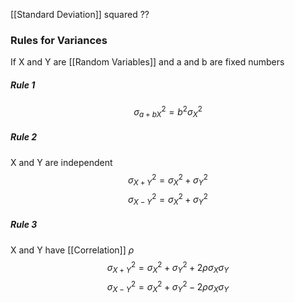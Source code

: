 [[Standard Deviation]] squared ??

### Rules for Variances
If X and Y are [[Random Variables]] and a and b are fixed numbers

##### Rule 1
$$ \sigma_{a+bX}^2 = b^2\sigma^2_X $$
##### Rule 2
X and Y are independent
$$ \sigma_{X+Y}^2 = \sigma^2_X + \sigma^2_Y $$
$$ \sigma^2_{X-Y} = \sigma^2_X + \sigma^2_Y $$
##### Rule 3
X and Y have [[Correlation]] $\rho$
$$ \sigma^2_{X+Y} = \sigma^2_X+\sigma^2_Y + 2\rho\sigma_X\sigma_Y $$
$$\sigma^2_{X-Y} = \sigma^2_X+\sigma^2_Y - 2\rho\sigma_X\sigma_Y $$
